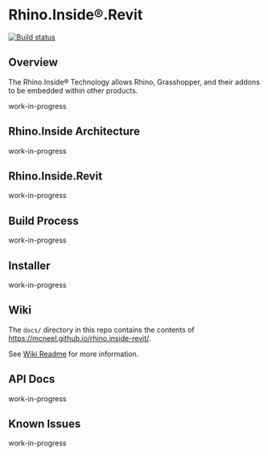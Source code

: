 # Rhino.Inside®.Revit

[![Build status](https://ci.appveyor.com/api/projects/status/9ot0iyjqwb1jdn6m/branch/master?svg=true)](https://ci.appveyor.com/project/mcneel/rhino-inside-revit/branch/master)

## Overview

The Rhino.Inside® Technology allows Rhino, Grasshopper, and their addons to be embedded within other products.

work-in-progress

## Rhino.Inside Architecture

work-in-progress

## Rhino.Inside.Revit

work-in-progress

## Build Process

work-in-progress

## Installer

work-in-progress

## Wiki

The `docs/` directory in this repo contains the contents of https://mcneel.github.io/rhino.inside-revit/.

See [Wiki Readme](docs/readme.md) for more information.

## API Docs

work-in-progress

## Known Issues

work-in-progress